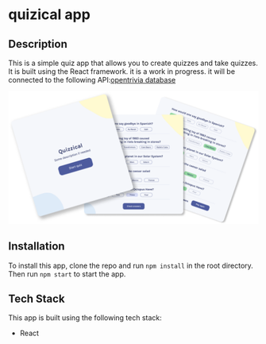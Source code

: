 # quizical app

## Description

This is a simple quiz app that allows you to create quizzes and take quizzes. It is built using the React framework. it is a work in progress. it will be connected to the following API:[opentrivia database](https://opentdb.com/api_config.php)

 ![quizical img](./public/Quizical.png)

## Installation

To install this app, clone the repo and run `npm install` in the root directory. Then run `npm start` to start the app.

## Tech Stack

This app is built using the following tech stack:

- React
